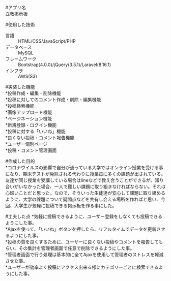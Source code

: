 #アプリ名  
立教掲示板  

#使用した技術  
<dl>
  <dt>言語</dt>
  <dd>HTML/CSS/JavaScript/PHP</dd>
  <dt>データベース</dt>
  <dd>MySQL</dd>
  <dt>フレームワーク</dt>
  <dd>Bootstrap(4.0.0)/jQuery(3.5.1)/Laravel(8.16.1)</dd>
  <dt>インフラ</dt>
  <dd>AWS(S3)</dd>
</dl>  

#実装した機能  
*投稿作成・編集・削除機能  
*投稿に対してのコメント作成・削除・編集機能  
*投稿検索機能  
*画像アップロード機能  
*ページネーション機能  
*新規登録・ログイン機能  
*投稿に対する「いいね」機能  
*良くない投稿・コメント報告機能  
*ユーザー個別ページ  
*投稿・コメント管理画面  

#作成した目的  
*コロナウイルスの影響で自分が通っている大学ではオンライン授業を受ける事になり、期末テストが免除される代わりに授業毎に多くの課題が出されている。友達が同じ授業を受講している場合はlineなどで教え合うことができるが、知り合いがいなかった場合、一人で難しい課題に取り組まなければならない。それは心細いことだと思った。なので、そういった生徒達が安心して課題に取り組めるように、大学の課題について疑問点などを共有し会える場所を作ればと思い、今回、大学生が気軽に投稿できる掲示板を作る事にした。  

#工夫した点
*気軽に投稿できるように、ユーザー登録をしなくても投稿できるようにした事。  
*Ajaxを使って、「いいね」ボタンを押したら、リアルタイムでデータを更新させるようにした事。  
*投稿の質を良くするために、ユーザーに良くない投稿やコメントを報告してもらい、その集計を管理者画面で任意で削除できるようにした事。  
*管理者画面で行う処理は基本的に全てAjaxを使用して管理者のストレスを軽減させた事。  
*ユーザーが効率よく投稿にアクセス出来る様にカテゴリーごとに検索できるようにした事。  
  
